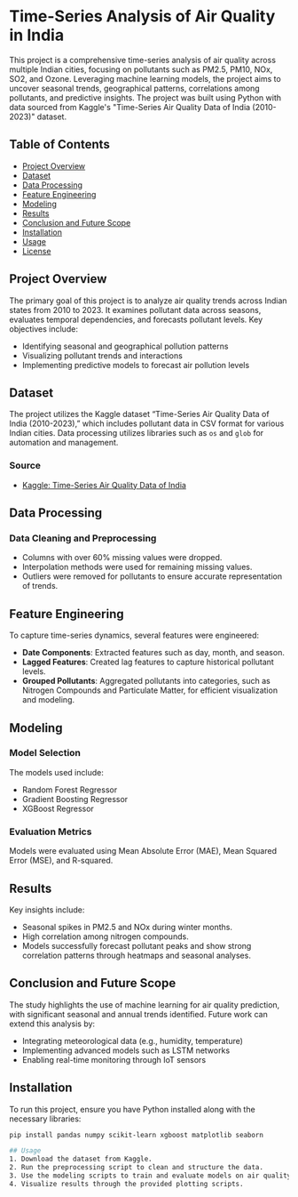 # Time-Series Analysis of Air Quality in India

This project is a comprehensive time-series analysis of air quality across multiple Indian cities, focusing on pollutants such as PM2.5, PM10, NOx, SO2, and Ozone. Leveraging machine learning models, the project aims to uncover seasonal trends, geographical patterns, correlations among pollutants, and predictive insights. The project was built using Python with data sourced from Kaggle's "Time-Series Air Quality Data of India (2010-2023)" dataset.

## Table of Contents
- [Project Overview](#project-overview)
- [Dataset](#dataset)
- [Data Processing](#data-processing)
- [Feature Engineering](#feature-engineering)
- [Modeling](#modeling)
- [Results](#results)
- [Conclusion and Future Scope](#conclusion-and-future-scope)
- [Installation](#installation)
- [Usage](#usage)
- [License](#license)

## Project Overview
The primary goal of this project is to analyze air quality trends across Indian states from 2010 to 2023. It examines pollutant data across seasons, evaluates temporal dependencies, and forecasts pollutant levels. Key objectives include:
- Identifying seasonal and geographical pollution patterns
- Visualizing pollutant trends and interactions
- Implementing predictive models to forecast air pollution levels

## Dataset
The project utilizes the Kaggle dataset “Time-Series Air Quality Data of India (2010-2023),” which includes pollutant data in CSV format for various Indian cities. Data processing utilizes libraries such as `os` and `glob` for automation and management.

### Source
- [Kaggle: Time-Series Air Quality Data of India](https://www.kaggle.com/datasets/abhisheksjha/time-series-air-quality-data-of-india-2010-2023)

## Data Processing
### Data Cleaning and Preprocessing
- Columns with over 60% missing values were dropped.
- Interpolation methods were used for remaining missing values.
- Outliers were removed for pollutants to ensure accurate representation of trends.

## Feature Engineering
To capture time-series dynamics, several features were engineered:
- **Date Components**: Extracted features such as day, month, and season.
- **Lagged Features**: Created lag features to capture historical pollutant levels.
- **Grouped Pollutants**: Aggregated pollutants into categories, such as Nitrogen Compounds and Particulate Matter, for efficient visualization and modeling.

## Modeling
### Model Selection
The models used include:
- Random Forest Regressor
- Gradient Boosting Regressor
- XGBoost Regressor

### Evaluation Metrics
Models were evaluated using Mean Absolute Error (MAE), Mean Squared Error (MSE), and R-squared.

## Results
Key insights include:
- Seasonal spikes in PM2.5 and NOx during winter months.
- High correlation among nitrogen compounds.
- Models successfully forecast pollutant peaks and show strong correlation patterns through heatmaps and seasonal analyses.

## Conclusion and Future Scope
The study highlights the use of machine learning for air quality prediction, with significant seasonal and annual trends identified. Future work can extend this analysis by:
- Integrating meteorological data (e.g., humidity, temperature)
- Implementing advanced models such as LSTM networks
- Enabling real-time monitoring through IoT sensors

## Installation
To run this project, ensure you have Python installed along with the necessary libraries:
```bash
pip install pandas numpy scikit-learn xgboost matplotlib seaborn

## Usage
1. Download the dataset from Kaggle.
2. Run the preprocessing script to clean and structure the data.
3. Use the modeling scripts to train and evaluate models on air quality data.
4. Visualize results through the provided plotting scripts.
